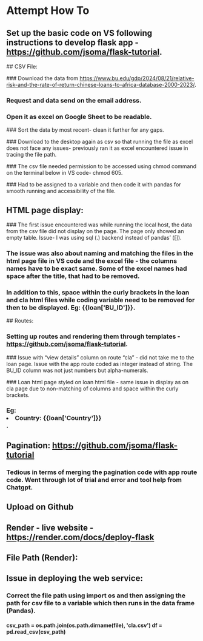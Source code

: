 # Attempt How To 

## Set up the basic code on VS following instructions to develop flask app - https://github.com/jsoma/flask-tutorial.

## CSV File:

### Download the data from https://www.bu.edu/gdp/2024/08/21/relative-risk-and-the-rate-of-return-chinese-loans-to-africa-database-2000-2023/.

### Request and data send on the email address.

### Open it as excel on Google Sheet to be readable.

### Sort the data by most recent- clean it further for any gaps.

### Download to the desktop again as csv so that running the file as excel does not face any issues- previously ran it as excel encountered issue in tracing the file path.

### The csv file needed permission to be accessed using chmod command on the terminal below in VS code- chmod 605.

### Had to be assigned to a variable and then code it with pandas for smooth running and accessibility of the file.

## HTML page display:

### The first issue encountered was while running the local host, the data from the csv file did not display on the page. The page only showed an empty table. Issue- I was using sql (.) backend instead of pandas’ ([]).

### The issue was also about naming and matching the files in the html page file in VS code and the excel file - the columns names have to be exact same. Some of the excel names had space after the title, that had to be removed.

### In addition to this, space within the curly brackets in the loan and cla html files while coding variable need to be removed for then to be displayed. Eg: <td>{{loan['BU_ID']}}</td>.

## Routes:

### Setting up routes and rendering them through templates - https://github.com/jsoma/flask-tutorial.

### Issue with “view details” column on route “cla” - did not take me to the loan page. Issue with the app route coded as integer instead of string. The BU_ID column was not just numbers but alpha-numerals.

### Loan html page styled on loan html file - same issue in display as on cla page due to non-matching of columns and space within the curly brackets.

### Eg: <li><strong>Country:</strong> {{loan['Country']}}</li>.

## Pagination: https://github.com/jsoma/flask-tutorial

### Tedious in terms of merging the pagination code with app route code. Went through lot of trial and error and tool help from Chatgpt.

## Upload on Github

## Render - live website - https://render.com/docs/deploy-flask

## File Path (Render):

## Issue in deploying the web service: 

### Correct the file path using import os and then assigning the path for csv file to a variable which then runs in the data frame (Pandas).

#### csv_path = os.path.join(os.path.dirname(__file__), 'cla.csv') df = pd.read_csv(csv_path)



